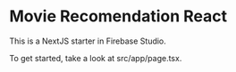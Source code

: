 # Movie Recomendation React

This is a NextJS starter in Firebase Studio.

To get started, take a look at src/app/page.tsx.
